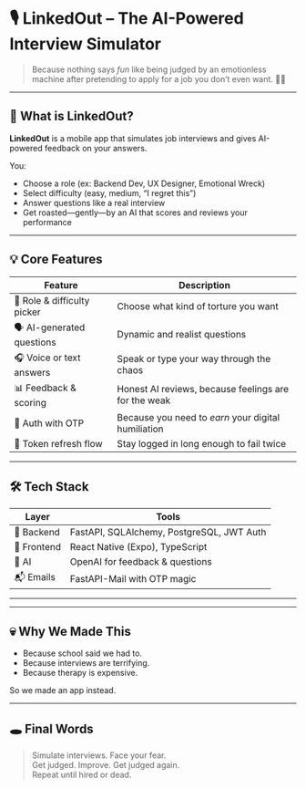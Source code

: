 # 🎙️ LinkedOut – The AI-Powered Interview Simulator

> Because nothing says *fun* like being judged by an emotionless machine after pretending to apply for a job you don’t even want. 🤖💔

---

## 🧠 What is LinkedOut?

**LinkedOut** is a mobile app that simulates job interviews and gives AI-powered feedback on your answers.

You:
- Choose a role (ex: Backend Dev, UX Designer, Emotional Wreck)
- Select difficulty (easy, medium, “I regret this”)
- Answer questions like a real interview
- Get roasted—gently—by an AI that scores and reviews your performance

---

## 💡 Core Features

| Feature                      | Description |
|-----------------------------|-------------|
| 🧩 Role & difficulty picker | Choose what kind of torture you want |
| 🗣️ AI-generated questions   | Dynamic and realist questions |
| 🎧 Voice or text answers    | Speak or type your way through the chaos |
| 📊 Feedback & scoring       | Honest AI reviews, because feelings are for the weak |
| 🔐 Auth with OTP            | Because you need to *earn* your digital humiliation |
| 🔁 Token refresh flow       | Stay logged in long enough to fail twice |

---

## 🛠️ Tech Stack

| Layer      | Tools |
|------------|-------|
| 🧠 Backend | FastAPI, SQLAlchemy, PostgreSQL, JWT Auth |
| 📱 Frontend| React Native (Expo), TypeScript |
| 🤖 AI      | OpenAI for feedback & questions |
| 📬 Emails  | FastAPI-Mail with OTP magic |

---

---

## 💀 Why We Made This

- Because school said we had to.  
- Because interviews are terrifying.  
- Because therapy is expensive.  

So we made an app instead.

---

## 🕳️ Final Words

> Simulate interviews. Face your fear.  
> Get judged. Improve. Get judged again.  
> Repeat until hired or dead.
